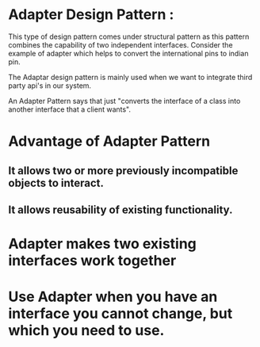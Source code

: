# Adapter Design Pattern :
This type of design pattern comes under structural pattern as this pattern combines 
the capability of two independent interfaces. Consider the example of adapter 
which helps to convert the international pins to indian pin.

The Adaptar design pattern is mainly used when we want to integrate third 
party api's in our system.

An Adapter Pattern says that just "converts the interface of a class into another 
interface that a client wants".

# Advantage of Adapter Pattern
## It allows two or more previously incompatible objects to interact.
## It allows reusability of existing functionality.

# Adapter makes two existing interfaces work together
# Use Adapter when you have an interface you cannot change, but which you need to use.